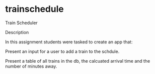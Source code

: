 # trainschedule

Train Scheduler

Description

In this assignment students were tasked to create an app that:

Present an input for a user to add a train to the schdule.

Present a table of all trains in the db, the calcuated arrival time and the number of minutes away.